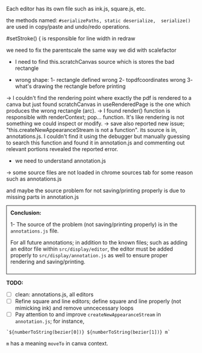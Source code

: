 Each editor has its own file such as ink.js, square.js, etc.

the methods named: `#serializePaths, static deserialize,  serialize()` are used in copy/paste and undo/redo operations.

  #setStroke() {
is responsible for line width in redraw

we need to fix the parentscale the same way we did with scalefactor



- I need to find this.scratchCanvas source which is stores the bad rectangle


- wrong shape:
 1- rectangle defined wrong
 2- topdfcoordinates wrong
 3- what's drawing the rectangle before printing

-> I couldn't find the rendering point where exactly the pdf is rendered to a canva but just found
scratchCanvas in useRenderedPage is the one which produces the wrong rectangle (arc).
-> I found render() function is responsible with renderContext; pop... function. It's like rendering is not something we could inspect or modify.
-> save also reported new issue; "this.createNewAppearanceStream is not a function". its source is in,
annotations.js. I couldn't find it using the debugger but manually guessing to search this function and found it in annotation.js and commenting out relevant portions revealed the reported error.
- we need to understand annotation.js

-> some source files are not loaded in chrome sources tab for some reason such as annotations.js

and maybe the source problem for not saving/printing properly is due to missing parts in annotation.js

<div style="border: 1px solid; padding: 10px; width: fit-content;">
  <b> Conclusion: </b>

  <p> 1- The source of the problem (not saving/printing properly) is in the <code>annotations.js</code> file. </p>

  <p>For all future annotations; in addition to the known files; such as adding an editor file within <code>src/display/editor</code>, the editor must be added properly to <code>src/display/annotation.js</code> as well to ensure proper rendering and saving/printing.</p>
</div>


__TODO:__
- [ ] clean: annotations.js, all editors
- [ ] Refine square and line editors; define square and line properly (not mimicking ink) and remove unncecessary loops
- [ ] Pay attention to and improve `createNewAppearanceStream` in `annotation.js`; for instance,
```
`${numberToString(bezier[0])} ${numberToString(bezier[1])} m`
```
`m` has a meaning `moveTo` in canva context.

